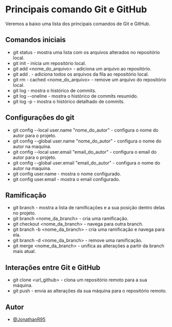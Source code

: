 # Principais comando Git e GitHub

Veremos a baixo uma lista dos principais comandos de Git e GitHub.

## Comandos iniciais

- git status  -
    mostra uma lista com os arquivos alterados no repositório local. 
- git init -
    inicia um repositório local.
- git add <nome_do_arquivo> -
    adiciona um arquivo ao repositório.
- git add . -
    adiciona todos os arquivos da fila ao repositório local.
- git rm - cached <nome_do_arquivo> -
    remove um arquivo do repositório local.
- git log -
    mostra o histórico de commits.
- git log --oneline -
    mostra o histórico de commits resumido.
- git log -p -
    mostra o histórico detalhado de commits.

## Configurações do git

- git config --local user.name "nome_do_autor" -
    configura o nome do autor para o projeto.
- git config --global user.name "nome_do_autor" -
    configura o nome do autor na maquina.
- git config --local user.email "email_do_autor" -
    configura o email do autor para o projeto.
- git config --global user.email "email_do_autor" -
    configura o nome do autor na maquina.
- git config user.name -
    mostra o nome configurado.
- git config user.email -
    mostra o email configurado.
	
    

## Ramificação

- git branch -
    mostra a lista de ramificações e a sua posição dentro delas no projeto.
- git branch <nome_da_branch> - 
    cria uma ramificação.
- git checkout <nome_da_branch> -
    navega para outra branch.
- git branch -b <nome_da_branch> -
    cria uma ramificação e navega para ela.
- git branch -d <nome_da_branch> - 
    remove uma ramificação.
- git merge <nome_da_branch> - 
    unifica as alterações a partir da branch mais atual.

## Interações entre Git e GitHub

- git clone <url_github> -
    clona um repositório remoto para a sua máquina.
- git push -
    envia as alterações da sua máquina para o repositório remoto.





## Autor

- [@JonathanR95](https://github.com/JonathanR95)



